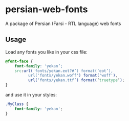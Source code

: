 # persian-web-fonts
A package of Persian (Farsi - RTL language) web fonts

## Usage
Load any fonts you like in your css file:
```css
@font-face {
    font-family: 'yekan’;
    src:url('fonts/yekan.eot?#’) format(‘eot’),    
          url('fonts/yekan.woff') format('woff'),
          url(‘fonts/yekan.ttf’) format(‘truetype’); 
}
```
and use it in your styles:
```css
.MyClass {
    font-family: 'yekan';
}
```
